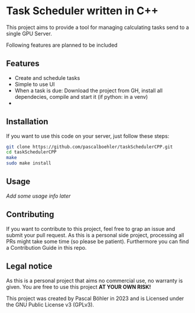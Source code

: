 # Task Scheduler written in C++

This project aims to provide a tool for managing calculating tasks send to a single GPU Server.

Following features are planned to be included

## Features

* Create and schedule tasks
* Simple to use UI
* When a task is due: Download the project from GH, install all dependecies, compile and start it (if python: in a venv)
* 

## Installation

If you want to use this code on your server, just follow these steps:

```sh
git clone https://github.com/pascalboehler/taskSchedulerCPP.git
cd taskSchedulerCPP
make
sudo make install
```

## Usage

*Add some usage info later*

## Contributing

If you want to contribute to this project, feel free to grap an issue and submit your pull request. As this is a personal side project, processing all PRs might take some time (so please be patient). Furthermore you can find a Contribution Guide in this repo.

## Legal notice

As this is a personal project that aims no commercial use, no warranty is given. You are free to use this project **AT YOUR OWN RISK!**

This project was created by Pascal Böhler in 2023 and is Licensed under the GNU Public License v3 (GPLv3).